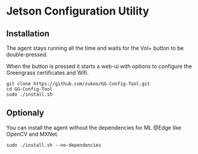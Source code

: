 # Jetson Configuration Utility

## Installation

The agent stays running all the time and waits for the Vol+ button to be double-pressed.

When the button is pressed it starts a web-ui with options to configure the Greengrass certificates and Wifi.

    git clone https://github.com/zukoo/GG-Config-Tool.git
    cd GG-Config-Tool
    sudo ./install.sh

## Optionaly

You can install the agent without the dependencies for ML @Edge like OpenCV and MXNet.

    sudo ./install.sh --no-dependencies

